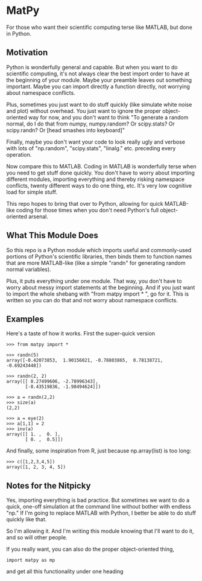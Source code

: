 MatPy
======

For those who want their scientific computing terse like MATLAB, but done in Python.

## Motivation
Python is wonderfully general and capable. But when you want to do scientific computing, it's not always clear the best import order to have at the beginning of your module. Maybe your preamble leaves out something important. Maybe you can import directly a function directly, not worrying about namespace conflicts.  

Plus, sometimes you just want to do stuff quickly (like simulate white noise and plot) without overhead.  You just want to ignore the proper object-oriented way for now, and you don't want to think "To generate a random normal, do I do that from numpy, numpy.random? Or scipy.stats? Or scipy.randn? Or [head smashes into keyboard]"

Finally, maybe you don't want your code to look really ugly and verbose with lots of "np.random", "scipy.stats", "linalg." etc. preceding every operation.

Now compare this to MATLAB. Coding in MATLAB is wonderfully terse when you need to get stuff done quickly. You don't have to worry about importing different modules, importing everything and thereby risking namespace conflicts, twenty different ways to do one thing, etc. It's very low cognitive load for simple stuff. 

This repo hopes to bring that over to Python, allowing for quick MATLAB-like coding for those times when you don't need  Python's full object-oriented arsenal.

## What This Module Does

So this repo is a Python module which imports useful and commonly-used portions of Python's scientific libraries, then binds them to function names that are more MATLAB-like (like a simple "randn" for generating random normal variables). 

Plus, it puts everything under one module.  That way, you don't have to worry about messy import statements at the beginning. And if you just want to import the whole shebang with "from matpy import \* ", go for it. This is written so you can do that and not worry about namespace conflicts.

## Examples

Here's a taste of how it works. First the super-quick version

    >>> from matpy import *

    >>> randn(5)
    array([-0.42073853,  1.90156021, -0.78803865,  0.78138721, -0.69243448])

    >>> randn(2, 2)
    array([[ 0.27499606, -2.78996343],
           [-0.43519836, -1.98494624]])

    >>> a = randn(2,2)
    >>> size(a)
    (2,2)

    >>> a = eye(2)
    >>> a[1,1] = 2
    >>> inv(a)
    array([[ 1. ,  0. ],
           [ 0. ,  0.5]])


And finally, some inspiration from R, just because np.array(list) is too long:
    
    >>> c([1,2,3,4,5])
    array([1, 2, 3, 4, 5])
    


## Notes for the Nitpicky

Yes, importing everything is bad practice. But sometimes we want to do a quick, one-off simulation at the command line without bother with endless "np." If I'm going to replace MATLAB with Python, I better be able to do stuff quickly like that.

So I'm allowing it. And I'm writing this module knowing that I'll want to do it, and so will other people. 

If you really want, you can also do the proper object-oriented thing,

    import matpy as mp

and get all this functionality under one heading



